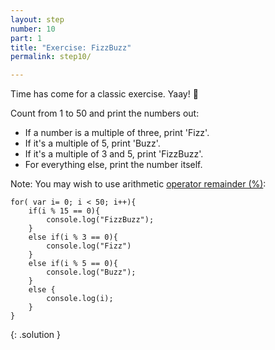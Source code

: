 ```yaml
---
layout: step
number: 10
part: 1
title: "Exercise: FizzBuzz"
permalink: step10/

---
```

Time has come for a classic exercise. Yaay! :tada:

Count from 1 to 50 and print the numbers out:

* If a number is a multiple of three, print 'Fizz'.
* If it's a multiple of 5, print 'Buzz'.
* If it's a multiple of 3 and 5, print 'FizzBuzz'.
* For everything else, print the number itself.

Note: You may wish to use arithmetic [operator remainder (%)](https://developer.mozilla.org/en-US/docs/Web/JavaScript/Reference/Operators/Arithmetic_Operators#Remainder_()):

```
for( var i= 0; i < 50; i++){
    if(i % 15 == 0){
        console.log("FizzBuzz");
    }
    else if(i % 3 == 0){
        console.log("Fizz")
    }
    else if(i % 5 == 0){
        console.log("Buzz");
    }
    else {
        console.log(i);
    }
}
```
{: .solution }